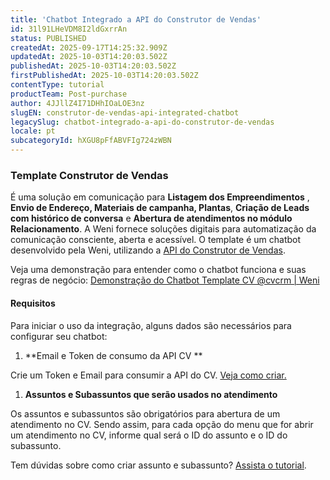 ```yaml
---
title: 'Chatbot Integrado a API do Construtor de Vendas'
id: 31l91LHeVDM8I2ldGxrrAn
status: PUBLISHED
createdAt: 2025-09-17T14:25:32.909Z
updatedAt: 2025-10-03T14:20:03.502Z
publishedAt: 2025-10-03T14:20:03.502Z
firstPublishedAt: 2025-10-03T14:20:03.502Z
contentType: tutorial
productTeam: Post-purchase
author: 4JJllZ4I71DHhIOaLOE3nz
slugEN: construtor-de-vendas-api-integrated-chatbot
legacySlug: chatbot-integrado-a-api-do-construtor-de-vendas
locale: pt
subcategoryId: hXGU8pFfABVFIg724zWBN
---
```


### Template Construtor de Vendas

É uma solução em comunicação para **Listagem dos Empreendimentos** , **Envio de Endereço, Materiais de campanha, Plantas**, **Criação de Leads com histórico de conversa** e **Abertura de atendimentos no módulo Relacionamento**. A Weni fornece soluções digitais para automatização da comunicação consciente, aberta e acessível. O template é um chatbot desenvolvido pela Weni, utilizando a [API do Construtor de Vendas](https://docs.cvcrm.com.br/).

Veja uma demonstração para entender como o chatbot funciona e suas regras de negócio:
[Demonstração do Chatbot Template CV @cvcrm | Weni](https://www.youtube.com/watch?v=Pdis7GPSeiU)

#### Requisitos

Para iniciar o uso da integração, alguns dados são necessários para configurar seu chatbot:
  1. **Email e Token de consumo da API CV **

Crie um Token e Email para consumir a API do CV. [Veja como criar.](https://suporte.cvcrm.com.br/kb/article/139171/como-gerar-um-token-painel-do-gestor)
  1. **Assuntos e Subassuntos que serão usados no atendimento**

Os assuntos e subassuntos são obrigatórios para abertura de um atendimento no CV. Sendo assim, para cada opção do menu que for abrir um atendimento no CV, informe qual será o ID do assunto e o ID do subassunto.

Tem dúvidas sobre como criar assunto e subassunto? [Assista o tutorial](https://suporte.cvcrm.com.br/kb/article/159333/como-criar-um-assunto-e-subassunto-de-atendimento-painel-do-g).
